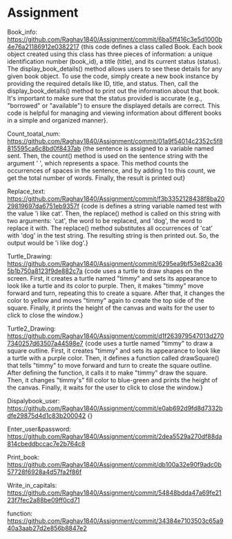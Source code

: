 # Assignment
Book_info: https://github.com/Raghav1840/Assignment/commit/6ba5ff416c3e5d1000b4e76a21186912e0382217
{this code defines a class called Book. Each book object created using this class has three pieces of information: a unique identification number (book_id), a title (title), and its current status (status). The display_book_details() method allows users to see these details for any given book object. To use the code, simply create a new book instance by providing the required details like ID, title, and status. Then, call the display_book_details() method to print out the information about that book. It's important to make sure that the status provided is accurate (e.g., "borrowed" or "available") to ensure the displayed details are correct. This code is helpful for managing and viewing information about different books in a simple and organized manner}.

Count_toatal_num: https://github.com/Raghav1840/Assignment/commit/01a9f54014c2352c5f8815595ca6c8bd0f8437ab
{the sentence is assigned to a variable named sent. Then, the count() method is used on the sentence string with the argument ' ', which represents a space. This method counts the occurrences of spaces in the sentence, and by adding 1 to this count, we get the total number of words. Finally, the result is printed out}

Replace_text: https://github.com/Raghav1840/Assignment/commit/f3b3352128438f8ba2029819697da6751eb9357f
{code is defines a string variable named test with the value 'i like cat'. Then, the replace() method is called on this string with two arguments: 'cat', the word to be replaced, and 'dog', the word to replace it with. The replace() method substitutes all occurrences of 'cat' with 'dog' in the test string. The resulting string is then printed out. So, the output would be 'i like dog'.}

Turtle_Drawing: https://github.com/Raghav1840/Assignment/commit/6295ea9bf53e82ca365b1b750a8123f9de882c7a 
{code uses a turtle to draw shapes on the screen. First, it creates a turtle named "timmy" and sets its appearance to look like a turtle and its color to purple. Then, it makes "timmy" move forward and turn, repeating this to create a square. After that, it changes the color to yellow and moves "timmy" again to create the top side of the square. Finally, it prints the height of the canvas and waits for the user to click to close the window.}

Turtle2_Drawing: https://github.com/Raghav1840/Assignment/commit/d1f263979547013d2707340257d63507a44598e7
{code uses a turtle named "timmy" to draw a square outline. First, it creates "timmy" and sets its appearance to look like a turtle with a purple color. Then, it defines a function called drawSquare() that tells "timmy" to move forward and turn to create the square outline. After defining the function, it calls it to make "timmy" draw the square. Then, it changes "timmy's" fill color to blue-green and prints the height of the canvas. Finally, it waits for the user to click to close the window.}

Dispalybook_user: https://github.com/Raghav1840/Assignment/commit/e0ab692d9fd8d7332bdfe29875d4d1c83b200042 
{}

Enter_user&password: https://github.com/Raghav1840/Assignment/commit/2dea5529a270df88da814cbeddbccac7e2b764c8 

Print_book: https://github.com/Raghav1840/Assignment/commit/db100a32e90f9adc0b57728f6928a4d57fa2f86f 

Write_in_capitals: https://github.com/Raghav1840/Assignment/commit/54848bdda47a69fe2123f7fec2a88be09ff0cd71 

function: https://github.com/Raghav1840/Assignment/commit/34384e7103503c65a940a3aab27d2e856b8847e2
